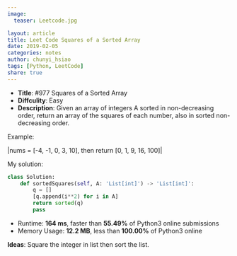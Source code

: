 ```yaml
---
image:
  teaser: Leetcode.jpg

layout: article
title: Leet Code Squares of a Sorted Array
date: 2019-02-05
categories: notes
author: chunyi_hsiao
tags: [Python, LeetCode]
share: true
---
```


- **Title**: #977 Squares of a Sorted Array
- **Diffculity**: Easy 
- **Description**: Given an array of integers A sorted in non-decreasing order, return an array of the squares of each number, also in sorted non-decreasing order.

Example: 

|nums = [-4, -1, 0, 3, 10], then return [0, 1, 9, 16, 100]|


My solution:
```python
class Solution:
    def sortedSquares(self, A: 'List[int]') -> 'List[int]':
        q = []
        [q.append(i**2) for i in A]
        return sorted(q)
        pass

```

- Runtime: **164 ms**, faster than **55.49%** of Python3 online submissions 
- Memory Usage: **12.2 MB**, less than **100.00%** of Python3 online 


**Ideas**: Square the integer in list then sort the list.

